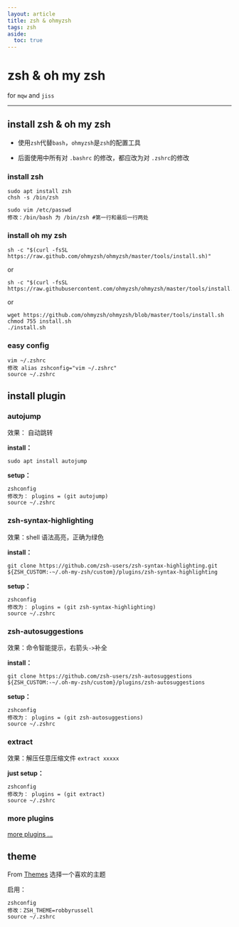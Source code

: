```yaml
---
layout: article
title: zsh & ohmyzsh
tags: zsh
aside:
  toc: true
---
```


# zsh & oh my zsh

for `mqw` and `jiss`

---

## install zsh & oh my zsh

- 使用`zsh`代替`bash`，`ohmyzsh`是`zsh`的配置工具

- 后面使用中所有对 `.bashrc` 的修改，都应改为对 `.zshrc`的修改

### install zsh

```shell
sudo apt install zsh
chsh -s /bin/zsh
```

```shell
sudo vim /etc/passwd
修改：/bin/bash 为 /bin/zsh #第一行和最后一行两处
```

### install oh my zsh

```shell
sh -c "$(curl -fsSL https://raw.github.com/ohmyzsh/ohmyzsh/master/tools/install.sh)"
```

or

```shell
sh -c "$(curl -fsSL https://raw.githubusercontent.com/ohmyzsh/ohmyzsh/master/tools/install.sh)"
```

or

```shell
wget https://github.com/ohmyzsh/ohmyzsh/blob/master/tools/install.sh
chmod 755 install.sh
./install.sh
```

### easy config

```shell
vim ~/.zshrc
修改 alias zshconfig="vim ~/.zshrc"
source ~/.zshrc
```

## install plugin

### autojump

效果： 自动跳转

**install：**

```shell
sudo apt install autojump
```

**setup：**

```shell
zshconfig
修改为： plugins = (git autojump)
source ~/.zshrc
```

### zsh-syntax-highlighting

效果：shell 语法高亮，正确为绿色

**install：**

```shell
git clone https://github.com/zsh-users/zsh-syntax-highlighting.git ${ZSH_CUSTOM:-~/.oh-my-zsh/custom}/plugins/zsh-syntax-highlighting
```

**setup：**

```shell
zshconfig
修改为： plugins = (git zsh-syntax-highlighting)
source ~/.zshrc
```

### zsh-autosuggestions

效果：命令智能提示，右箭头`->`补全

**install：**

```shell
git clone https://github.com/zsh-users/zsh-autosuggestions ${ZSH_CUSTOM:-~/.oh-my-zsh/custom}/plugins/zsh-autosuggestions
```

**setup：**

```shell
zshconfig
修改为： plugins = (git zsh-autosuggestions)
source ~/.zshrc
```

### extract

效果：解压任意压缩文件 `extract xxxxx`

**just setup：**

```shell
zshconfig
修改为： plugins = (git extract)
source ~/.zshrc
```

### more plugins

[more plugins ...](https://github.com/ohmyzsh/ohmyzsh/wiki/Plugins-Overview)

## theme

From [Themes](https://github.com/ohmyzsh/ohmyzsh/wiki/Themes) 选择一个喜欢的主题

启用：

```shell
zshconfig
修改：ZSH_THEME=robbyrussell
source ~/.zshrc
```
